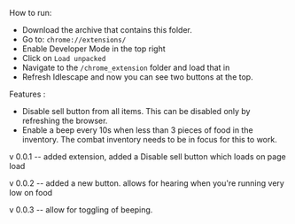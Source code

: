 How to run:

- Download the archive that contains this folder.
- Go to: `chrome://extensions/`
- Enable Developer Mode in the top right
- Click on `Load unpacked`
- Navigate to the `/chrome_extension` folder and load that in
- Refresh Idlescape and now you can see two buttons at the top.

Features :
- Disable sell button from all items. This can be disabled only by refreshing the browser.
- Enable a beep every 10s when less than 3 pieces of food in the inventory. The combat inventory needs to be in focus for this to work.

v 0.0.1 -- 
added extension, added a Disable sell button which loads on page load

v 0.0.2 -- 
added a new button. allows for hearing when you're running very low on food

v 0.0.3 -- 
allow for toggling of beeping.
